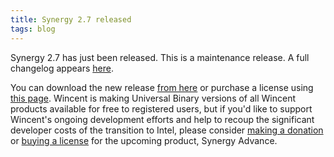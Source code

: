 ```yaml
---
title: Synergy 2.7 released
tags: blog
---
```


Synergy 2.7 has just been released. This is a maintenance release. A full changelog appears [here](http://wincent.com/a/products/synergy-classic/history/).

You can download the new release [from here](http://wincent.com/download.php?item=Synergy.dmg) or purchase a license using [this page](https://secure.wincent.com/a/products/synergy-classic/purchase/). Wincent is making Universal Binary versions of all Wincent products available for free to registered users, but if you'd like to support Wincent's ongoing development efforts and help to recoup the significant developer costs of the transition to Intel, please consider [making a donation](https://secure.wincent.com/a/products/synergy-classic/donate/) or [buying a license](https://secure.wincent.com/a/products/synergy-advance/purchase/) for the upcoming product, Synergy Advance.
